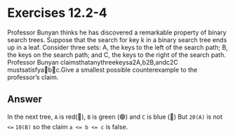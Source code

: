 # Exercises 12.2-4

Professor Bunyan thinks he has discovered a remarkable property of binary search trees. Suppose that the search for key k in a binary search tree ends up in a leaf. Consider three sets: A, the keys to the left of the search path; B, the keys on the search path; and C, the keys to the right of the search path. Professor Bunyan claimsthatanythreekeysa2A,b2B,andc2C mustsatisfyabc.Give a smallest possible counterexample to the professor’s claim.

## Answer

In the next tree, `A` is red(🔴), `B` is green (🟢) and `C` is blue (🔵)
But `20(A)` is not `<=` `10(B)` so the claim `a <= b <= c` is false.
